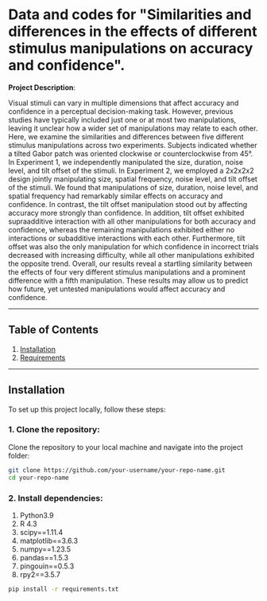 # Data and codes for "Similarities and differences in the effects of different stimulus manipulations on accuracy and confidence".


**Project Description**:  

Visual stimuli can vary in multiple dimensions that affect accuracy and confidence in a perceptual decision-making task. 
However, previous studies have typically included just one or at most two manipulations, 
leaving it unclear how a wider set of manipulations may relate to each other. 
Here, we examine the similarities and differences between five different stimulus manipulations across two experiments. 
Subjects indicated whether a tilted Gabor patch was oriented clockwise or counterclockwise from 45°. 
In Experiment 1, we independently manipulated the size, duration, noise level, and tilt offset of the stimuli. 
In Experiment 2, we employed a 2x2x2x2 design jointly manipulating size, spatial frequency, noise level, and tilt offset of the stimuli. 
We found that manipulations of size, duration, noise level, and spatial frequency had remarkably similar effects on accuracy and confidence. 
In contrast, the tilt offset manipulation stood out by affecting accuracy more strongly than confidence. 
In addition, tilt offset exhibited supraadditive interaction with all other manipulations for both accuracy and confidence, 
whereas the remaining manipulations exhibited either no interactions or subadditive interactions with each other. 
Furthermore, tilt offset was also the only manipulation for which confidence in incorrect trials decreased with increasing difficulty, 
while all other manipulations exhibited the opposite trend. 
Overall, our results reveal a startling similarity between the effects of four very different stimulus manipulations 
and a prominent difference with a fifth manipulation. These results may allow us to predict how future, 
yet untested manipulations would affect accuracy and confidence.


---

## Table of Contents

1. [Installation](#installation)
2. [Requirements](#requirements)


---

## Installation

To set up this project locally, follow these steps:

### 1. Clone the repository:
Clone the repository to your local machine and navigate into the project folder:
```bash
git clone https://github.com/your-username/your-repo-name.git
cd your-repo-name
```

### 2. Install dependencies:
1. Python3.9
2. R 4.3
3. scipy==1.11.4
4. matplotlib==3.6.3
5. numpy==1.23.5
6. pandas==1.5.3
7. pingouin==0.5.3
8. rpy2==3.5.7

```bash
pip install -r requirements.txt
